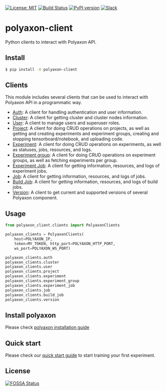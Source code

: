 [![License: MIT](https://img.shields.io/badge/License-MIT-green.svg)](LICENSE)
[![Build Status](https://travis-ci.org/polyaxon/polyaxon-client.svg?branch=master)](https://travis-ci.org/polyaxon/polyaxon-client)
[![PyPI version](https://badge.fury.io/py/polyaxon-client.svg)](https://badge.fury.io/py/polyaxon-client)
[![Slack](https://img.shields.io/badge/chat-on%20slack-aadada.svg?logo=slack&longCache=true)](https://join.slack.com/t/polyaxon/shared_invite/enQtMzQ0ODc2MDg1ODc0LWY2ZTdkMTNmZjBlZmRmNjQxYmYwMTBiMDZiMWJhODI2ZTk0MDU4Mjg5YzA5M2NhYzc5ZjhiMjczMDllYmQ2MDg)


# polyaxon-client

Python clients to interact with Polyaxon API.


## Install

```bash
$ pip install -U polyaxon-client
```

## Clients

This module includes several clients that can be used to interact
with Polyaxon API in a programmatic way.

 * [Auth](https://docs.polyaxon.com/polyaxon_client/auth): A client for handling authentication and user information.
 * [Cluster](https://docs.polyaxon.com/polyaxon_client/cluster): A client for getting cluster and cluster nodes information.
 * [User](https://docs.polyaxon.com/polyaxon_client/user): A client to manage users and superuser roles.
 * [Project](https://docs.polyaxon.com/polyaxon_client/project): A client for doing CRUD operations on projects, as well as getting and creating experiments and experiment groups, creating and stopping tensorboard/notebook, and uploading code.
 * [Experiment](https://docs.polyaxon.com/polyaxon_client/experiment): A client for doing CRUD operations on experiments, as well as statuses, jobs, resources, and logs.
 * [Experiment group](https://docs.polyaxon.com/polyaxon_client/experiment_group): A client for doing CRUD operations on experiment groups, as well as fetching experiments per group.
 * [Experiment Job](https://docs.polyaxon.com/polyaxon_client/experiment_job): A client for getting information, resources, and logs of experiment jobs.
 * [Job](https://docs.polyaxon.com/polyaxon_client/job): A client for getting information, resources, and logs of jobs.
 * [Build Job](https://docs.polyaxon.com/polyaxon_client/build_job): A client for getting information, resources, and logs of build jobs.
 * [Version](https://docs.polyaxon.com/polyaxon_client/version): A client to get current and supported versions of several Polyaxon component.


## Usage

```python
from polyaxon_client.clients import PolyaxonClients

polyaxon_clients = PolyaxonClients(
    host=POLYAXON_IP,
    token=MY_TOKEN, http_port=POLYAXON_HTTP_PORT,
    ws_port=POLYAXON_WS_PORT)

polyaxon_clients.auth
polyaxon_clients.cluster
polyaxon_clients.user
polyaxon_clients.project
polyaxon_clients.experiment
polyaxon_clients.experiment_group
polyaxon_clients.experiment_job
polyaxon_clients.job
polyaxon_clients.build_job
polyaxon_clients.version
```


## Install polyaxon

Please check [polyaxon installation guide](https://docs.polyaxon.com/installation/introduction)


## Quick start

Please check our [quick start guide](https://docs.polyaxon.com/quick_start) to start training your first experiment.


## License

[![FOSSA Status](https://app.fossa.io/api/projects/git%2Bgithub.com%2Fpolyaxon%2Fpolyaxon-client.svg?type=large)](https://app.fossa.io/projects/git%2Bgithub.com%2Fpolyaxon%2Fpolyaxon-client?ref=badge_large)
